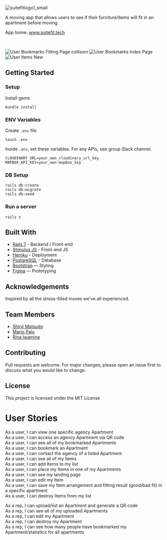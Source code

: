 ![suitefitlogo1_small](https://github.com/RLMP44/SuiteFit/assets/109778611/f6898223-a485-4c3e-ac84-919d35c1b14c)


A moving app that allows users to see if their furniture/items will fit in an apartment before moving.


App home: www.suitefit.tech


<br>

![User Bookmarks Fitting Page collision](https://github.com/RLMP44/SuiteFit/assets/109778611/76b62f28-7bbc-46dd-842b-d79559129d27)
![User Bookmarks Index Page](https://github.com/RLMP44/SuiteFit/assets/109778611/0dbdfbab-3c05-4d34-8460-5f7f1fdc90dd)
![User Items New](https://github.com/RLMP44/SuiteFit/assets/109778611/fac00ba6-dfbc-42f1-bff6-2d15dc0ecb5a)

   

## Getting Started
### Setup

Install gems
```
bundle install
```

### ENV Variables
Create `.env` file
```
touch .env
```
Inside `.env`, set these variables. For any APIs, see group Slack channel.
```
CLOUDINARY_URL=your_own_cloudinary_url_key
MAPBOX_API_KEY=your_own-mapbox_key
```

### DB Setup
```
rails db:create
rails db:migrate
rails db:seed
```

### Run a server
```
rails s
```

## Built With
- [Rails 7](https://guides.rubyonrails.org/) - Backend / Front-end
- [Stimulus JS](https://stimulus.hotwired.dev/) - Front-end JS
- [Heroku](https://heroku.com/) - Deployment
- [PostgreSQL](https://www.postgresql.org/) - Database
- [Bootstrap](https://getbootstrap.com/) — Styling
- [Figma](https://www.figma.com) — Prototyping

## Acknowledgements
Inspired by all the stress-filled moves we've all experienced.

## Team Members
- [Shinji Matsudo](https://github.com/vShinji)
- [Mario Paju](https://github.com/MarioPaju1991)
- [Rina Iwamine](https://github.com/herah-s)

## Contributing
Pull requests are welcome. For major changes, please open an issue first to discuss what you would like to change.

## License
This project is licensed under the MIT License

<h1>User Stories</h1>

As a user, I can view one specific agency Apartment  
As a user, I can access an agency Apartment via QR code  
As a user, I can see all of my bookmarked Apartments  
As a user, I can bookmark an Apartment  
As a user, I can contact the agency of a listed Apartment  
As a user, I can see all of my Items  
As a user, I can add Items to my list  
As a user, I can place my Items in one of my Apartments  
As a user, I can see my landing page  
As a user, I can edit my Item  
As a user, I can save my Item arrangement and fitting result (good/bad fit) in a specific apartment  
As a user, I can destroy Items from my list  

As a rep, I can upload/list an Apartment and generate a QR code  
As a rep, I can see all of my uploaded Apartments  
As a rep, I can edit my Apartment  
As a rep, I can destroy my Apartment  
As a rep, I can see how many people have bookmarked my Apartment/statistics for all apartments  
